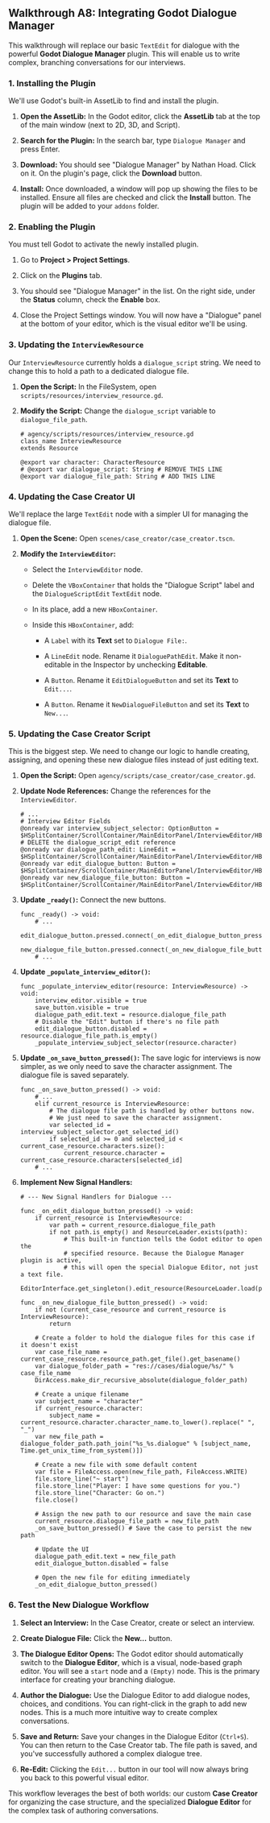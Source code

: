 ## Walkthrough A8: Integrating Godot Dialogue Manager

This walkthrough will replace our basic `TextEdit` for dialogue with the powerful **Godot Dialogue Manager** plugin. This will enable us to write complex, branching conversations for our interviews.

### 1\. Installing the Plugin

We'll use Godot's built-in AssetLib to find and install the plugin.

1.  **Open the AssetLib:** In the Godot editor, click the **AssetLib** tab at the top of the main window (next to 2D, 3D, and Script).
    
2.  **Search for the Plugin:** In the search bar, type `Dialogue Manager` and press Enter.
    
3.  **Download:** You should see "Dialogue Manager" by Nathan Hoad. Click on it. On the plugin's page, click the **Download** button.
    
4.  **Install:** Once downloaded, a window will pop up showing the files to be installed. Ensure all files are checked and click the **Install** button. The plugin will be added to your `addons` folder.
    

### 2\. Enabling the Plugin

You must tell Godot to activate the newly installed plugin.

1.  Go to **Project > Project Settings**.
    
2.  Click on the **Plugins** tab.
    
3.  You should see "Dialogue Manager" in the list. On the right side, under the **Status** column, check the **Enable** box.
    
4.  Close the Project Settings window. You will now have a "Dialogue" panel at the bottom of your editor, which is the visual editor we'll be using.
    

### 3\. Updating the `InterviewResource`

Our `InterviewResource` currently holds a `dialogue_script` string. We need to change this to hold a path to a dedicated dialogue file.

1.  **Open the Script:** In the FileSystem, open `scripts/resources/interview_resource.gd`.
    
2.  **Modify the Script:** Change the `dialogue_script` variable to `dialogue_file_path`.
    
        # agency/scripts/resources/interview_resource.gd
        class_name InterviewResource
        extends Resource
        
        @export var character: CharacterResource
        # @export var dialogue_script: String # REMOVE THIS LINE
        @export var dialogue_file_path: String # ADD THIS LINE
        
    

### 4\. Updating the Case Creator UI

We'll replace the large `TextEdit` node with a simpler UI for managing the dialogue file.

1.  **Open the Scene:** Open `scenes/case_creator/case_creator.tscn`.
    
2.  **Modify the `InterviewEditor`:**
    
    -   Select the `InterviewEditor` node.
        
    -   Delete the `VBoxContainer` that holds the "Dialogue Script" label and the `DialogueScriptEdit` `TextEdit` node.
        
    -   In its place, add a new `HBoxContainer`.
        
    -   Inside this `HBoxContainer`, add:
        
        -   A `Label` with its **Text** set to `Dialogue File:`.
            
        -   A `LineEdit` node. Rename it `DialoguePathEdit`. Make it non-editable in the Inspector by unchecking **Editable**.
            
        -   A `Button`. Rename it `EditDialogueButton` and set its **Text** to `Edit...`.
            
        -   A `Button`. Rename it `NewDialogueFileButton` and set its **Text** to `New...`.
            

### 5\. Updating the Case Creator Script

This is the biggest step. We need to change our logic to handle creating, assigning, and opening these new dialogue files instead of just editing text.

1.  **Open the Script:** Open `agency/scripts/case_creator/case_creator.gd`.
    
2.  **Update Node References:** Change the references for the `InterviewEditor`.
    
        # ...
        # Interview Editor Fields
        @onready var interview_subject_selector: OptionButton = $HSplitContainer/ScrollContainer/MainEditorPanel/InterviewEditor/HBoxContainer/InterviewSubjectSelector
        # DELETE the dialogue_script_edit reference
        @onready var dialogue_path_edit: LineEdit = $HSplitContainer/ScrollContainer/MainEditorPanel/InterviewEditor/HBoxContainer2/DialoguePathEdit
        @onready var edit_dialogue_button: Button = $HSplitContainer/ScrollContainer/MainEditorPanel/InterviewEditor/HBoxContainer2/EditDialogueButton
        @onready var new_dialogue_file_button: Button = $HSplitContainer/ScrollContainer/MainEditorPanel/InterviewEditor/HBoxContainer2/NewDialogueFileButton
        
    
3.  **Update `_ready()`:** Connect the new buttons.
    
        func _ready() -> void:
            # ...
            edit_dialogue_button.pressed.connect(_on_edit_dialogue_button_pressed)
            new_dialogue_file_button.pressed.connect(_on_new_dialogue_file_button_pressed)
            # ...
        
    
4.  **Update `_populate_interview_editor()`:**
    
        func _populate_interview_editor(resource: InterviewResource) -> void:
            interview_editor.visible = true
            save_button.visible = true
            dialogue_path_edit.text = resource.dialogue_file_path
            # Disable the "Edit" button if there's no file path
            edit_dialogue_button.disabled = resource.dialogue_file_path.is_empty()
            _populate_interview_subject_selector(resource.character)
        
    
5.  **Update `_on_save_button_pressed()`:** The save logic for interviews is now simpler, as we only need to save the character assignment. The dialogue file is saved separately.
    
        func _on_save_button_pressed() -> void:
            # ...
            elif current_resource is InterviewResource:
                # The dialogue file path is handled by other buttons now.
                # We just need to save the character assignment.
                var selected_id = interview_subject_selector.get_selected_id()
                if selected_id >= 0 and selected_id < current_case_resource.characters.size():
                    current_resource.character = current_case_resource.characters[selected_id]
            # ...
        
    
6.  **Implement New Signal Handlers:**
    
        # --- New Signal Handlers for Dialogue ---
        
        func _on_edit_dialogue_button_pressed() -> void:
            if current_resource is InterviewResource:
                var path = current_resource.dialogue_file_path
                if not path.is_empty() and ResourceLoader.exists(path):
                    # This built-in function tells the Godot editor to open the
                    # specified resource. Because the Dialogue Manager plugin is active,
                    # this will open the special Dialogue Editor, not just a text file.
                    EditorInterface.get_singleton().edit_resource(ResourceLoader.load(path))
        
        func _on_new_dialogue_file_button_pressed() -> void:
            if not (current_case_resource and current_resource is InterviewResource):
                return
        
            # Create a folder to hold the dialogue files for this case if it doesn't exist
            var case_file_name = current_case_resource.resource_path.get_file().get_basename()
            var dialogue_folder_path = "res://cases/dialogue/%s/" % case_file_name
            DirAccess.make_dir_recursive_absolute(dialogue_folder_path)
        
            # Create a unique filename
            var subject_name = "character"
            if current_resource.character:
                subject_name = current_resource.character.character_name.to_lower().replace(" ", "_")
            var new_file_path = dialogue_folder_path.path_join("%s_%s.dialogue" % [subject_name, Time.get_unix_time_from_system()])
        
            # Create a new file with some default content
            var file = FileAccess.open(new_file_path, FileAccess.WRITE)
            file.store_line("~ start")
            file.store_line("Player: I have some questions for you.")
            file.store_line("Character: Go on.")
            file.close()
        
            # Assign the new path to our resource and save the main case
            current_resource.dialogue_file_path = new_file_path
            _on_save_button_pressed() # Save the case to persist the new path
        
            # Update the UI
            dialogue_path_edit.text = new_file_path
            edit_dialogue_button.disabled = false
        
            # Open the new file for editing immediately
            _on_edit_dialogue_button_pressed()
        
    

### 6\. Test the New Dialogue Workflow

1.  **Select an Interview:** In the Case Creator, create or select an interview.
    
2.  **Create Dialogue File:** Click the **New...** button.
    
3.  **The Dialogue Editor Opens:** The Godot editor should automatically switch to the **Dialogue Editor**, which is a visual, node-based graph editor. You will see a `start` node and a `(Empty)` node. This is the primary interface for creating your branching dialogue.
    
4.  **Author the Dialogue:** Use the Dialogue Editor to add dialogue nodes, choices, and conditions. You can right-click in the graph to add new nodes. This is a much more intuitive way to create complex conversations.
    
5.  **Save and Return:** Save your changes in the Dialogue Editor (`Ctrl+S`). You can then return to the Case Creator tab. The file path is saved, and you've successfully authored a complex dialogue tree.
    
6.  **Re-Edit:** Clicking the `Edit...` button in our tool will now always bring you back to this powerful visual editor.
    

This workflow leverages the best of both worlds: our custom **Case Creator** for organizing the case structure, and the specialized **Dialogue Editor** for the complex task of authoring conversations.





